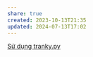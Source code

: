 ```yaml
---
share: true
created: 2023-10-13T21:35
updated: 2024-07-13T17:02
---
```

[Sử dụng tranky.py](./S%E1%BB%AD%20d%E1%BB%A5ng%20tranky.py.md) 
